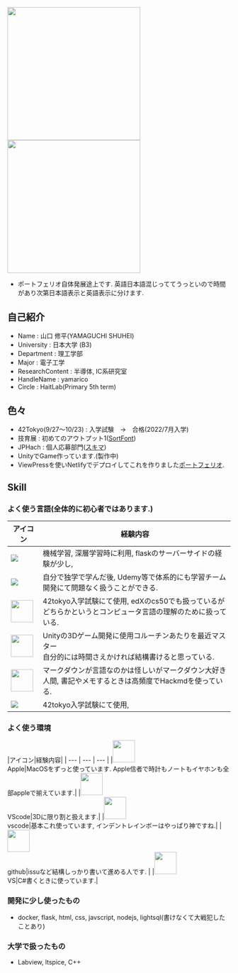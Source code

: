 <img src="yamarico.PNG" width="300" height=300 >  <img src="shuhei.png" width=300 height=300 >
- ポートフェリオ自体発展途上です. 英語日本語混じっててうっといので時間があり次第日本語表示と英語表示に分けます.
## 自己紹介
- Name : 山口 修平(YAMAGUCHI SHUHEI)
- University : 日本大学 (B3)
- Department : 理工学部
- Major : 電子工学
- ResearchContent : 半導体, IC系研究室
- HandleName : yamarico
- Circle : HaitLab(Primary 5th term)
## 色々
- 42Tokyo(9/27〜10/23) : 入学試験　→　合格(2022/7月入学) 
- 技育展 : 初めてのアウトプット1([SortFont](https://github.com/sort-font/webpage))
- JPHach : 個人応募部門([スキマ](https://github.com/jphacks/C_2122))
- UnityでGame作っています.(製作中)
- ViewPressを使いNetlifyでデプロイしてこれを作りました[ポートフェリオ](https://github.com/yamarico/Portfolio).
## Skill
### よく使う言語(全体的に初心者ではあります.)

|アイコン|経験内容|
| --- | --- |
|<img src="https://cdn.jsdelivr.net/gh/devicons/devicon/icons/python/python-original.svg" />|機械学習, 深層学習時に利用, flaskのサーバーサイドの経験が少し, |
|<img src="https://cdn.jsdelivr.net/gh/devicons/devicon/icons/git/git-original.svg" />|自分で独学で学んだ後, Udemy等で体系的にも学習チーム開発にて問題なく扱うことができる.|
|<img src="https://cdn.jsdelivr.net/gh/devicons/devicon/icons/c/c-original.svg" width=50 height=50>|42tokyo入学試験にて使用, edXのcs50でも扱っているがどちらかというとコンピュータ言語の理解のために扱っている.|
|<img src="https://cdn.jsdelivr.net/gh/devicons/devicon/icons/csharp/csharp-original.svg" width=50 height=50>|Unityの3Dゲーム開発に使用コルーチンあたりを最近マスター <br> 自分的には時間さえかければ結構書けると思っている.|
|<img src="https://cdn.jsdelivr.net/gh/devicons/devicon/icons/markdown/markdown-original.svg" width=50 height=50>|マークダウンが言語なのかは怪しいがマークダウン大好き人間, 書記やメモするときは高頻度でHackmdを使っている.|
|<img src="https://cdn.jsdelivr.net/gh/devicons/devicon/icons/linux/linux-original.svg" />|42tokyo入学試験にて使用, |

### よく使う環境
|アイコン|経験内容|
| --- | --- | --- |
|<img src="https://cdn.jsdelivr.net/gh/devicons/devicon/icons/apple/apple-original.svg" width=50 height=50> <br>Apple|MacOSをずっと使っています. Apple信者で時計もノートもイヤホンも全部appleで揃えています.|
|<img src="https://cdn.jsdelivr.net/gh/devicons/devicon/icons/unity/unity-original.svg" width=50 height=50> <br>VScode|3Dに限り割と扱えます.|
|<img src="https://cdn.jsdelivr.net/gh/devicons/devicon/icons/vscode/vscode-original.svg" width=50 height=50> <br>vscode|基本これ使っています, インデントレインボーはやっぱり神ですね.|
|<img src="https://cdn.jsdelivr.net/gh/devicons/devicon/icons/github/github-original.svg" width=50 height=50 ><br> github|issuなど結構しっかり書いて進める人です. |
|<img src="https://cdn.jsdelivr.net/gh/devicons/devicon/icons/visualstudio/visualstudio-plain.svg" width=50 height=50 ><br> VS|C#書くときに使っています.|

### 開発に少し使ったもの
- docker, flask, html, css, javscript, nodejs, lightsql(書けなくて大戦犯したことあり)
### 大学で扱ったもの
- Labview, ltspice, C++

